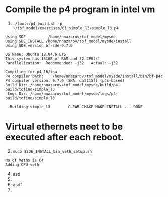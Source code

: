 # Compile the p4 program in intel vm

1. ``` ./tools/p4_build.sh -p  ~/tof_model/exercises/01_simple_l3/simple_l3.p4 ```
```
Using SDE          /home/nnazarov/tof_model/mysde
Using SDE_INSTALL /home/nnazarov/tof_model/mysde/install
Using SDE version bf-sde-9.7.0

OS Name: Ubuntu 18.04.6 LTS
This system has 131GB of RAM and 32 CPU(s)
Parallelization:  Recommended: -j32   Actual: -j32

Compiling for p4_16/tna
P4 compiler path:    /home/nnazarov/tof_model/mysde/install/bin/bf-p4c
P4 compiler version: 9.7.0 (SHA: da5115f) (p4c-based)
Build Dir: /home/nnazarov/tof_model/mysde/build/p4-build/tofino/simple_l3
 Logs Dir: /home/nnazarov/tof_model/mysde/logs/p4-build/tofino/simple_l3

  Building simple_l3        CLEAR CMAKE MAKE INSTALL ... DONE
```

# Virtual ethernets neet to be executed after each reboot. 

2. ```sudo $SDE_INSTALL_bin_veth_setup.sh``` 
```
No of Veths is 64
Adding CPU veth
```
4. asd 
5. 
6.  asdf 
7.  
